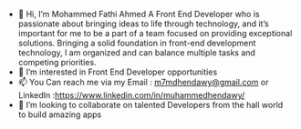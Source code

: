 - 👋 Hi, I’m Mohammed Fathi Ahmed A Front End Developer who is passionate about bringing ideas to life through technology,
and it’s important for me to be a part of a team focused on providing exceptional
solutions. Bringing a solid foundation in front-end development technology, l am
organized and can balance multiple tasks and competing priorities.
- 👀 I’m interested in Front End Developer opportunities 
- 📫 You Can reach me via my Email : m7mdhendawy@gmail.com
 or LinkedIn :https://www.linkedin.com/in/muhammedhendawy/
- 💞️ I’m looking to collaborate on talented Developers from the hall world to build amazing apps

